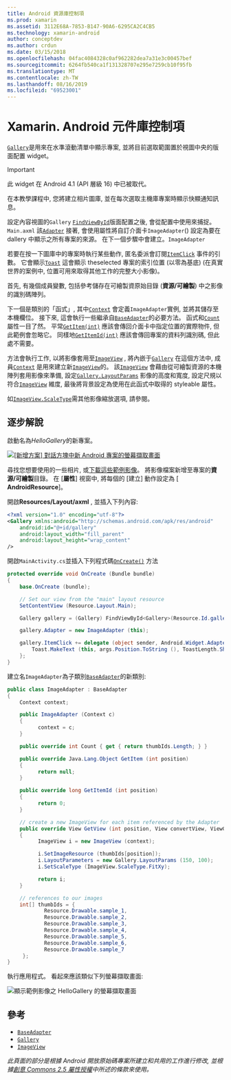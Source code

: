 ```yaml
---
title: Android 資源庫控制項
ms.prod: xamarin
ms.assetid: 3112E68A-7853-B147-90A6-6295CA2C4CB5
ms.technology: xamarin-android
author: conceptdev
ms.author: crdun
ms.date: 03/15/2018
ms.openlocfilehash: 04fac4084328c0af962282dea7a31e3c00457bef
ms.sourcegitcommit: 6264fb540ca1f131328707e295e7259cb10f95fb
ms.translationtype: MT
ms.contentlocale: zh-TW
ms.lasthandoff: 08/16/2019
ms.locfileid: "69523001"
---
```

# <a name="xamarinandroid-gallery-control"></a>Xamarin. Android 元件庫控制項

[`Gallery`](xref:Android.Widget.Gallery)是用來在水準滾動清單中顯示專案, 並將目前選取範圍置於視圖中央的版面配置 widget。

> [!IMPORTANT]
> 此 widget 在 Android 4.1 (API 層級 16) 中已被取代。 

在本教學課程中, 您將建立相片圖庫, 並在每次選取主機庫專案時顯示快顯通知訊息。

設定內容視圖的`Gallery` [`FindViewById`](xref:Android.App.Activity.FindViewById*)版面配置之後, 會從配置中使用來捕捉。 `Main.axml`
該[`Adapter`](xref:Android.Widget.AdapterView.RawAdapter)
接著, 會使用屬性將自訂介面卡`ImageAdapter`() 設定為要在 dallery 中顯示之所有專案的來源。 在下一個步驟中會建立。`ImageAdapter`

若要在按一下圖庫中的專案時執行某些動作, 匿名委派會訂閱[`ItemClick`](xref:Android.Widget.AdapterView.ItemClick)
事件的引數。 它會顯示[`Toast`](xref:Android.Widget.Toast)
這會顯示 theselected 專案的索引位置 (以零為基底) (在真實世界的案例中, 位置可用來取得其他工作的完整大小影像)。

首先, 有幾個成員變數, 包括參考儲存在可繪製資原始目錄 (**資源/可繪製**) 中之影像的識別碼陣列。

下一個是類別的「函式」, 其中[`Context`](xref:Android.Content.Context)
會定義`ImageAdapter`實例, 並將其儲存至本機欄位。
接下來, 這會執行一些繼承自[`BaseAdapter`](xref:Android.Widget.BaseAdapter)的必要方法。
函式和[`Count`](xref:Android.Widget.BaseAdapter.Count)
屬性一目了然。 平常[`GetItem(int)`](xref:Android.Widget.BaseAdapter.GetItem*)
應該會傳回介面卡中指定位置的實際物件, 但此範例會忽略它。 同樣地[`GetItemId(int)`](xref:Android.Widget.BaseAdapter.GetItemId*)
應該會傳回專案的資料列識別碼, 但此處不需要。

方法會執行工作, 以將影像套用至[`ImageView`](xref:Android.Widget.ImageView)
, 將內嵌于[`Gallery`](xref:Android.Widget.Gallery)
在這個方法中, 成員[`Context`](xref:Android.Content.Context)
是用來建立新[`ImageView`](xref:Android.Widget.ImageView)的。
該[`ImageView`](xref:Android.Widget.ImageView)
會藉由從可繪製資源的本機陣列套用影像來準備, 設定[`Gallery.LayoutParams`](xref:Android.Widget.Gallery.LayoutParams)
影像的高度和寬度, 設定尺規以符合[`ImageView`](xref:Android.Widget.ImageView)
維度, 最後將背景設定為使用在此函式中取得的 styleable 屬性。

如[`ImageView.ScaleType`](xref:Android.Widget.ImageView.ScaleType)需其他影像縮放選項, 請參閱。

## <a name="walkthrough"></a>逐步解說

啟動名為*HelloGallery*的新專案。

[![[新增方案] 對話方塊中新 Android 專案的螢幕擷取畫面](gallery-images/hellogallery1-sml.png)](gallery-images/hellogallery1.png#lightbox)

尋找您想要使用的一些相片, 或[下載這些範例影像](https://developer.android.com/shareables/sample_images.zip)。
將影像檔案新增至專案的**資源/可繪製**目錄。 在 [**屬性**] 視窗中, 將每個的 [建立] 動作設定為 [ **AndroidResource**]。

開啟**Resources/Layout/axml** , 並插入下列內容:

```xml
<?xml version="1.0" encoding="utf-8"?>
<Gallery xmlns:android="http://schemas.android.com/apk/res/android"
    android:id="@+id/gallery"
    android:layout_width="fill_parent"
    android:layout_height="wrap_content"
/>
```

開啟`MainActivity.cs`並插入下列程式碼[`OnCreate()`](xref:Android.App.Activity.OnCreate*)
方法

```csharp
protected override void OnCreate (Bundle bundle)
{
    base.OnCreate (bundle);

    // Set our view from the "main" layout resource
    SetContentView (Resource.Layout.Main);

    Gallery gallery = (Gallery) FindViewById<Gallery>(Resource.Id.gallery);

    gallery.Adapter = new ImageAdapter (this);

    gallery.ItemClick += delegate (object sender, Android.Widget.AdapterView.ItemClickEventArgs args) {
        Toast.MakeText (this, args.Position.ToString (), ToastLength.Short).Show ();
    };
}
```

建立名`ImageAdapter`為子類別[`BaseAdapter`](xref:Android.Widget.BaseAdapter)的新類別:

```csharp
public class ImageAdapter : BaseAdapter
{
    Context context;

    public ImageAdapter (Context c)
    {
          context = c;
    }

    public override int Count { get { return thumbIds.Length; } }

    public override Java.Lang.Object GetItem (int position)
    {
          return null;
    }

    public override long GetItemId (int position)
    {
          return 0;
    }

    // create a new ImageView for each item referenced by the Adapter
    public override View GetView (int position, View convertView, ViewGroup parent)
    {
          ImageView i = new ImageView (context);

          i.SetImageResource (thumbIds[position]);
          i.LayoutParameters = new Gallery.LayoutParams (150, 100);
          i.SetScaleType (ImageView.ScaleType.FitXy);

          return i;
    }

    // references to our images
    int[] thumbIds = {
            Resource.Drawable.sample_1,
            Resource.Drawable.sample_2,
            Resource.Drawable.sample_3,
            Resource.Drawable.sample_4,
            Resource.Drawable.sample_5,
            Resource.Drawable.sample_6,
            Resource.Drawable.sample_7
     };
}

```

執行應用程式。 看起來應該類似下列螢幕擷取畫面:

![顯示範例影像之 HelloGallery 的螢幕擷取畫面](gallery-images/hellogallery3.png)

## <a name="references"></a>參考

- [`BaseAdapter`](xref:Android.Widget.BaseAdapter)
- [`Gallery`](xref:Android.Widget.Gallery)
- [`ImageView`](xref:Android.Widget.ImageView)

_此頁面的部分是根據 Android 開放原始碼專案所建立和共用的工作進行修改, 並根據[創意 Commons 2.5 屬性授權](http://creativecommons.org/licenses/by/2.5/)中所述的條款來使用。_
